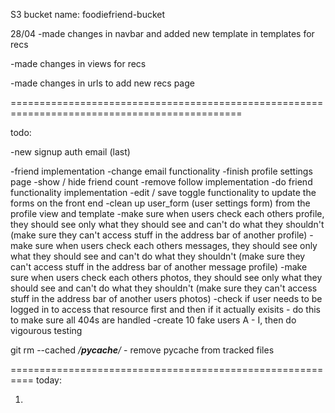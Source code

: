 S3 bucket name: foodiefriend-bucket

28/04
-made changes in navbar and added new template in templates for recs

-made changes in views for recs

-made changes in urls to add new recs page

==============================================================================================

todo:


-new signup auth email (last)


-friend implementation
-change email functionality
-finish profile settings page
-show / hide friend count
-remove follow implementation
-do friend functionality implementation
-edit / save toggle functionality to update the forms on the front end
-clean up user_form (user settings form) from the profile view and template
-make sure when users check each others profile, they should see only what they should see and can't do what they shouldn't (make sure they can't access stuff in the address bar of another profile)
-make sure when users check each others messages, they should see only what they should see and can't do what they shouldn't (make sure they can't access stuff in the address bar of another message profile)
-make sure when users check each others photos, they should see only what they should see and can't do what they shouldn't (make sure they can't access stuff in the address bar of another users photos)
-check if user needs to be logged in to access that resource first and then if it actually exisits - do this to make sure all 404s are handled
-create 10 fake users A - I, then do vigourous testing


git rm --cached */__pycache__/* - remove pycache from tracked files

==========================================================
today:

1.


